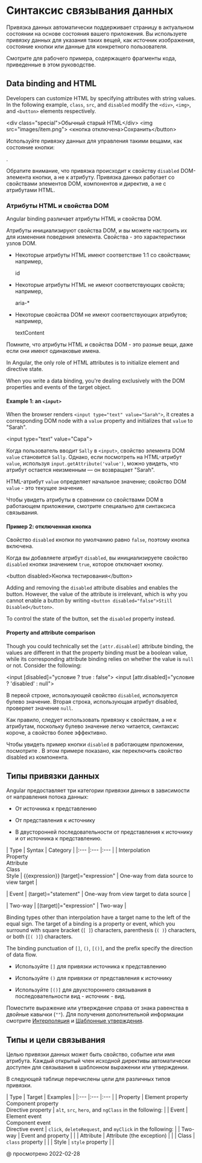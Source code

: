 # Синтаксис связывания данных

Привязка данных автоматически поддерживает страницу в актуальном состоянии на основе состояния вашего приложения. Вы используете привязку данных для указания таких вещей, как источник изображения, состояние кнопки или данные для конкретного пользователя.

<div class="alert is-helpful">

Смотрите <live-example></live-example> для рабочего примера, содержащего фрагменты кода, приведенные в этом руководстве.

</div>

## Data binding and HTML

Developers can customize HTML by specifying attributes with string values. In the following example, `class`, `src`, and `disabled` modify the `<div>`, `<img>`, and `<button>` elements respectively.

<code-example format="html" language="html">

&lt;div class="special"&gt;Обычный старый HTML&lt;/div&gt; &lt;img src="images/item.png"&gt;
&lt;кнопка отключена&gt;Сохранить&lt;/button&gt;

</code-example>

Используйте привязку данных для управления такими вещами, как состояние кнопки:

<code-example header="src/app/app.component.html" path="binding-syntax/src/app/app/app.component.html" region="disabled-button"></code-example>.

Обратите внимание, что привязка происходит к свойству `disabled` DOM-элемента кнопки, а не к атрибуту. Привязка данных работает со свойствами элементов DOM, компонентов и директив, а не с атрибутами HTML.

<a id="html-attribute-vs-dom-property"></a>

### Атрибуты HTML и свойства DOM

Angular binding различает атрибуты HTML и свойства DOM.

Атрибуты инициализируют свойства DOM, и вы можете настроить их для изменения поведения элемента. Свойства - это характеристики узлов DOM.

-   Некоторые атрибуты HTML имеют соответствие 1:1 со свойствами; например,

      <code-example format="html" hideCopy language="html">

    id

      </code-example>

-   Некоторые атрибуты HTML не имеют соответствующих свойств; например,

      <code-example format="html" hideCopy language="html">

    aria-\*

      </code-example>

-   Некоторые свойства DOM не имеют соответствующих атрибутов; например,

      <code-example format="html" hideCopy language="html">

    textContent

      </code-example>

<div class="alert is-important">

Помните, что атрибуты HTML и свойства DOM - это разные вещи, даже если они имеют одинаковые имена.

</div>

In Angular, the only role of HTML attributes is to initialize element and directive state.

When you write a data binding, you're dealing exclusively with the DOM properties and events of the target object.

#### Example 1: an `<input>`

When the browser renders `<input type="text" value="Sarah">`, it creates a corresponding DOM node with a `value` property and initializes that `value` to "Sarah".

<code-example format="html" language="html">

&lt;input type="text" value="Сара"&gt;

</code-example>

Когда пользователь вводит `Sally` в `<input>`, свойство элемента DOM `value` становится `Sally`. Однако, если посмотреть на HTML-атрибут `value`, используя `input.getAttribute('value')`, можно увидеть, что атрибут остается неизменным &mdash; он возвращает "Sarah".

HTML-атрибут `value` определяет начальное значение; свойство DOM `value` - это текущее значение.

Чтобы увидеть атрибуты в сравнении со свойствами DOM в работающем приложении, смотрите <live-example name="binding-syntax"></live-example> специально для синтаксиса связывания.

#### Пример 2: отключенная кнопка

Свойство `disabled` кнопки по умолчанию равно `false`, поэтому кнопка включена.

Когда вы добавляете атрибут `disabled`, вы инициализируете свойство `disabled` кнопки значением `true`, которое отключает кнопку.

<code-example format="html" language="html">

&lt;button disabled&gt;Кнопка тестирования&lt;/button&gt;

</code-example>

Adding and removing the `disabled` attribute disables and enables the button. However, the value of the attribute is irrelevant, which is why you cannot enable a button by writing `<button disabled="false">Still Disabled</button>`.

To control the state of the button, set the `disabled` property instead.

#### Property and attribute comparison

Though you could technically set the `[attr.disabled]` attribute binding, the values are different in that the property binding must be a boolean value, while its corresponding attribute binding relies on whether the value is `null` or not. Consider the following:

<code-example format="html" language="html">

&lt;input [disabled]="условие ? true : false"&gt; &lt;input [attr.disabled]="условие ? 'disabled' : null"&gt;

</code-example>

В первой строке, использующей свойство `disabled`, используется булево значение. Вторая строка, использующая атрибут disabled, проверяет значение `null`.

Как правило, следует использовать привязку к свойствам, а не к атрибутам, поскольку булево значение легко читается, синтаксис короче, а свойство более эффективно.

Чтобы увидеть пример кнопки `disabled` в работающем приложении, посмотрите <live-example></live-example>. В этом примере показано, как переключить свойство disabled из компонента.

## Типы привязки данных

Angular предоставляет три категории привязки данных в зависимости от направления потока данных:

-   От источника к представлению

-   От представления к источнику

-   В двусторонней последовательности от представления к источнику и от источника к представлению.

| Type | Syntax | Category | |:--- |:--- |:--- |
| Interpolation <br /> Property <br /> Attribute <br /> Class <br /> Style | <code-example> {{expression}} &NewLine;[target]="expression" </code-example> | One-way from data source to view target |

| Event | <code-example> (target)="statement" </code-example> | One-way from view target to data source |

| Two-way | <code-example> [(target)]="expression" </code-example> | Two-way |

Binding types other than interpolation have a target name to the left of the equal sign. The target of a binding is a property or event, which you surround with square bracket \(`[ ]`\) characters, parenthesis \(`( )`\) characters, or both \(`[( )]`\) characters.

The binding punctuation of `[]`, `()`, `[()]`, and the prefix specify the direction of data flow.

-   Используйте `[]` для привязки источника к представлению
-   Используйте `()` для привязки от представления к источнику

-   Используйте `[()]` для двухстороннего связывания в последовательности вид - источник - вид.

Поместите выражение или утверждение справа от знака равенства в двойные кавычки \(`""`\). Для получения дополнительной информации смотрите [Интерполяция](interpolation.md) и [Шаблонные утверждения](template-statements.md).

## Типы и цели связывания

Целью привязки данных может быть свойство, событие или имя атрибута. Каждый открытый член исходной директивы автоматически доступен для связывания в шаблонном выражении или утверждении.

В следующей таблице перечислены цели для различных типов привязки.

| Type | Target | Examples | |:--- |:--- |:--- |
| Property | Element property <br /> Component property <br /> Directive property | `alt`, `src`, `hero`, and `ngClass` in the following: <code-example path="template-syntax/src/app/app.component.html" region="property-binding-syntax-1"></code-example> <!-- For more information, see [Property Binding](property-binding.md). --> |
| Event | Element event <br /> Component event <br /> Directive event | `click`, `deleteRequest`, and `myClick` in the following: <code-example path="template-syntax/src/app/app.component.html" region="event-binding-syntax-1"></code-example> |
| Two-way | Event and property | <code-example path="template-syntax/src/app/app.component.html" region="2-way-binding-syntax-1"></code-example> |
| Attribute | Attribute \(the exception\) | <code-example path="template-syntax/src/app/app.component.html" region="attribute-binding-syntax-1"></code-example> |
| Class | `class` property | <code-example path="template-syntax/src/app/app.component.html" region="class-binding-syntax-1"></code-example> |
| Style | `style` property | <code-example path="template-syntax/src/app/app.component.html" region="style-binding-syntax-1"></code-example> |

<!-- links -->

<!-- external links -->

<!-- end links -->

@ просмотрено 2022-02-28
